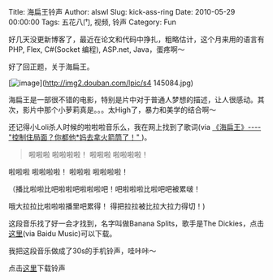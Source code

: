 Title: 海扁王铃声
Author: alswl
Slug: kick-ass-ring
Date: 2010-05-29 00:00:00
Tags: 五花八门, 视频, 铃声
Category: Fun

好几天没更新博客了，最近在论文和代码中挣扎，粗略估计，这个月来用的语言有PHP, Flex, C#(Socket 编程), ASP.net,
Java，蛋疼啊～

好了回正题，关于海扁王。

[![image](http://img2.douban.com/mpic/s4145084.jpg)](http://img2.douban.com/lpic/s4
145084.jpg)

海扁王是一部很不错的电影，特别是片中对于普通人梦想的描述，让人很感动。其次，影片中那个小萝莉真是。。。太High了，暴力和美学的结合啊～

还记得小Loli杀人时候的啦啦啦音乐么，我在网上找到了歌词(via [《海扁王》----"控制住局面？你都他*妈去拿火箭筒了！"
](http://www.mtime.com/my/1086467/blog/4307331/?mtime=93462))。

> 啦啦啦 啦啦啦啦！ 啦啦啦 啦啦啦啦！

啦啦啦 啦啦啦啦！ 啦啦啦 啦啦啦啦！

（播比啦啦比吧啦啦吧啦啦啦吧！吧啦啦啦比啦吧吧被累啵！

哦大拉拉比啦啦啦播里吧累得！ 得把拉拉被比拉大拉力得切！)

这段音乐找了好一会才找到，名字叫做Banana Splits，歌手是The
Dickies，点击[这里](http://www.randynow.com/MP3/Banana%20Splits.mp3)(via Baidu
Music)可以下载。

我把这段音乐做成了30s的手机铃声，哇咔咔～

点击[这里](http://upload-log4d.qiniudn.com/2010/05/banana_splits.7z)下载铃声

